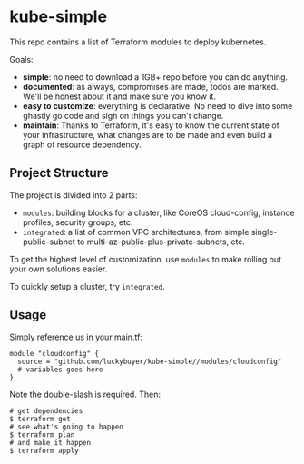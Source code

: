 # kube-simple

This repo contains a list of Terraform modules to deploy kubernetes.

Goals:
- **simple**: no need to download a 1GB+ repo before you can do anything.
- **documented**: as always, compromises are made, todos are marked. We'll be honest about it and make sure you know it.
- **easy to customize**: everything is declarative. No need to dive into some ghastly go code and sigh on things you can't change.
- **maintain**: Thanks to Terraform, it's easy to know the current state of your infrastructure, what changes are to be made and even build a graph of resource dependency.

## Project Structure

The project is divided into 2 parts:
- `modules`: building blocks for a cluster, like CoreOS cloud-config, instance profiles, security groups, etc.
- `integrated`: a list of common VPC architectures, from simple single-public-subnet to multi-az-public-plus-private-subnets, etc.

To get the highest level of customization, use `modules` to make rolling out your own solutions easier.

To quickly setup a cluster, try `integrated`.

## Usage

Simply reference us in your main.tf:

    module "cloudconfig" {
      source = "github.com/luckybuyer/kube-simple//modules/cloudconfig"
      # variables goes here
    }

Note the double-slash is required. Then:

    # get dependencies
    $ terraform get
    # see what's going to happen
    $ terraform plan
    # and make it happen
    $ terraform apply
